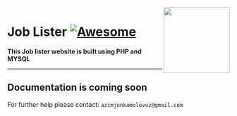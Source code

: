 <img src="https://github.com/mynameisone/Ecom/blob/master/images/Phoenix.png?raw=true" align="right" height="150"/>

# Job Lister [![Awesome](https://cdn.rawgit.com/sindresorhus/awesome/d7305f38d29fed78fa85652e3a63e154dd8e8829/media/badge.svg)](https://github.com/sindresorhus/awesome#readme)

**This Job lister website is built using PHP and MYSQL**

---

## Documentation is coming soon

For further help please contact: `azimjonkamolovuz@gmail.com` 
